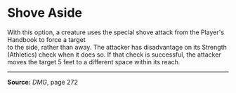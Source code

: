 # Shove Aside

With this option, a creature uses the special shove attack from the Player's Handbook to force a target  
to the side, rather than away. The attacker has disadvantage on its Strength (Athletics) check when it does so. If that check is successful, the attacker moves the target 5 feet to a different space within its reach.

---
**Source:** _DMG_, page 272

